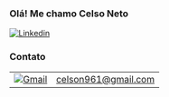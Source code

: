 ### Olá! Me chamo Celso Neto

[![Linkedin](https://img.shields.io/badge/LinkedIn-0077B5?style=for-the-badge&logo=linkedin&logoColor=white)](https://www.linkedin.com/in/celso-neto-40b8772a9)

### Contato
<table>
  <tr>
    <td><a href="mailto:celson961@gmail.com"><img src="https://img.shields.io/badge/Gmail-EA4335?style=for-the-badge&logo=gmail&logoColor=white" alt="Gmail"></a></td>
    <td><a href="mailto:celson961@gmail.com">celson961@gmail.com</a></td>
  </tr>
</table>
